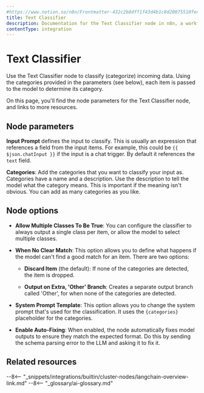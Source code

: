 ```yaml
---
#https://www.notion.so/n8n/Frontmatter-432c2b8dff1f43d4b1c8d20075510fe4
title: Text Classifier
description: Documentation for the Text Classifier node in n8n, a workflow automation platform. Includes details of operations and configuration, and links to examples and credentials information.
contentType: integration
---
```


# Text Classifier

Use the Text Classifier node to classify (categorize) incoming data. Using the
categories provided in the parameters (see below), each item is passed to the
model to determine its category.

On this page, you'll find the node parameters for the Text Classifier node,
and links to more resources.

## Node parameters

**Input Prompt** defines the input to classify. This is usually an expression
that references a field from the input items. For example, this could be 
`{{ $json.chatInput }}` if the input is a chat trigger. By default it
references the `text` field.

**Categories**: Add the categories that you want to classify your input as.
Categories have a name and a description. Use the description to tell the
model what the category means. This is important if the meaning isn't obvious.
You can add as many categories as you like.

## Node options

* **Allow Multiple Classes To Be True**: You can configure the classifier to
  always output a single class per item, or allow the model to select multiple
  classes.

* **When No Clear Match**: This option allows you to define what happens if
  the model can't find a good match for an item. There are two options:

	- **Discard Item** (the default): If none of the categories are detected,
	  the item is dropped.

	- **Output on Extra, 'Other' Branch**: Creates a separate output branch
	  called 'Other', for when none of the categories are detected.

* **System Prompt Template**: This option allows you to change the system prompt that's used for the classification. It uses the `{categories}` placeholder for the categories.

* **Enable Auto-Fixing**: When enabled, the node automatically fixes model outputs to ensure they match the expected format. Do this by sending the schema parsing error to the LLM and asking it to fix it.


## Related resources

--8<-- "_snippets/integrations/builtin/cluster-nodes/langchain-overview-link.md"
--8<-- "_glossary/ai-glossary.md"
